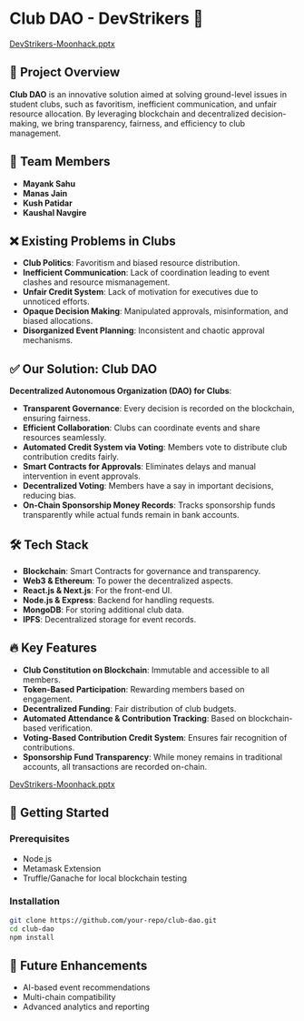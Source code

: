 # Club DAO - DevStrikers 🚀
[DevStrikers-Moonhack.pptx](https://github.com/user-attachments/files/19533098/DevStrikers-Moonhack.pptx)

## 📌 Project Overview
**Club DAO** is an innovative solution aimed at solving ground-level issues in student clubs, such as favoritism, inefficient communication, and unfair resource allocation. By leveraging blockchain and decentralized decision-making, we bring transparency, fairness, and efficiency to club management.

## 👥 Team Members
- **Mayank Sahu**
- **Manas Jain**
- **Kush Patidar**
- **Kaushal Navgire**

## ❌ Existing Problems in Clubs
- **Club Politics**: Favoritism and biased resource distribution.
- **Inefficient Communication**: Lack of coordination leading to event clashes and resource mismanagement.
- **Unfair Credit System**: Lack of motivation for executives due to unnoticed efforts.
- **Opaque Decision Making**: Manipulated approvals, misinformation, and biased allocations.
- **Disorganized Event Planning**: Inconsistent and chaotic approval mechanisms.

## ✅ Our Solution: Club DAO
**Decentralized Autonomous Organization (DAO) for Clubs**:
- **Transparent Governance**: Every decision is recorded on the blockchain, ensuring fairness.
- **Efficient Collaboration**: Clubs can coordinate events and share resources seamlessly.
- **Automated Credit System via Voting**: Members vote to distribute club contribution credits fairly.
- **Smart Contracts for Approvals**: Eliminates delays and manual intervention in event approvals.
- **Decentralized Voting**: Members have a say in important decisions, reducing bias.
- **On-Chain Sponsorship Money Records**: Tracks sponsorship funds transparently while actual funds remain in bank accounts.

## 🛠️ Tech Stack
- **Blockchain**: Smart Contracts for governance and transparency.
- **Web3 & Ethereum**: To power the decentralized aspects.
- **React.js & Next.js**: For the front-end UI.
- **Node.js & Express**: Backend for handling requests.
- **MongoDB**: For storing additional club data.
- **IPFS**: Decentralized storage for event records.

## 🔥 Key Features
- **Club Constitution on Blockchain**: Immutable and accessible to all members.
- **Token-Based Participation**: Rewarding members based on engagement.
- **Decentralized Funding**: Fair distribution of club budgets.
- **Automated Attendance & Contribution Tracking**: Based on blockchain-based verification.
- **Voting-Based Contribution Credit System**: Ensures fair recognition of contributions.
- **Sponsorship Fund Transparency**: While money remains in traditional accounts, all transactions are recorded on-chain.

[DevStrikers-Moonhack.pptx](https://github.com/user-attachments/files/19533098/DevStrikers-Moonhack.pptx)


## 🚀 Getting Started
### Prerequisites
- Node.js
- Metamask Extension
- Truffle/Ganache for local blockchain testing

### Installation
```sh
git clone https://github.com/your-repo/club-dao.git
cd club-dao
npm install
```


## 📌 Future Enhancements
- AI-based event recommendations
- Multi-chain compatibility
- Advanced analytics and reporting



